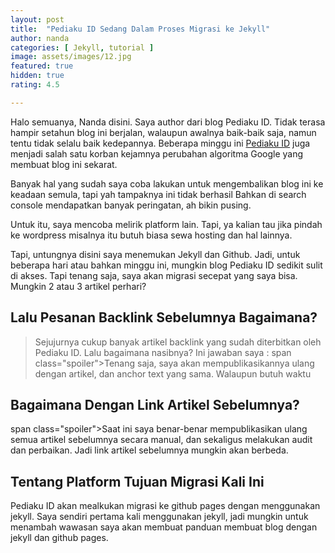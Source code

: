 ```yaml
---
layout: post
title:  "Pediaku ID Sedang Dalam Proses Migrasi ke Jekyll"
author: nanda
categories: [ Jekyll, tutorial ]
image: assets/images/12.jpg
featured: true
hidden: true
rating: 4.5

---
```


Halo semuanya, Nanda disini. Saya author dari blog Pediaku ID. Tidak terasa hampir setahun blog ini berjalan, walaupun awalnya baik-baik saja, namun tentu tidak selalu baik kedepannya. Beberapa minggu ini [Pediaku ID](https://pediaku.id) juga menjadi salah satu korban kejamnya perubahan algoritma Google yang membuat blog ini sekarat.

Banyak hal yang sudah saya coba lakukan untuk mengembalikan blog ini ke keadaan semula, tapi yah tampaknya ini tidak berhasil Bahkan di search console mendapatkan banyak peringatan, ah bikin pusing.

Untuk itu, saya mencoba melirik platform lain. Tapi, ya kalian tau jika pindah ke wordpress misalnya itu butuh biasa sewa hosting dan hal lainnya.

Tapi, untungnya disini saya menemukan Jekyll dan Github. Jadi, untuk beberapa hari atau bahkan minggu ini, mungkin blog Pediaku ID sedikit sulit di akses. Tapi tenang saja, saya akan migrasi secepat yang saya bisa. Mungkin 2 atau 3 artikel perhari? 

## Lalu Pesanan Backlink Sebelumnya Bagaimana?
> Sejujurnya cukup banyak artikel backlink yang sudah diterbitkan oleh Pediaku ID. Lalu bagaimana nasibnya? Ini jawaban saya : span class="spoiler">Tenang saja, saya akan mempublikasikannya ulang dengan artikel, dan anchor text yang sama. Walaupun butuh waktu</span>

## Bagaimana Dengan Link Artikel Sebelumnya?
span class="spoiler">Saat ini saya benar-benar mempublikasikan ulang semua artikel sebelumnya secara manual, dan sekaligus melakukan audit dan perbaikan. Jadi link artikel sebelumnya mungkin akan berbeda.</span>

## Tentang Platform Tujuan Migrasi Kali Ini
Pediaku ID akan mealkukan migrasi ke github pages dengan menggunakan jekyll. Saya sendiri pertama kali menggunakan jekyll, jadi mungkin untuk menambah wawasan saya akan membuat panduan membuat blog dengan jekyll dan github pages. 




